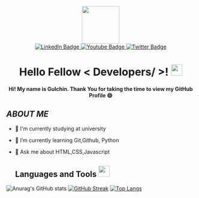 <div id="header" align="center">
  <img src="https://media.giphy.com/media/emGDBYPZ2mVrsS1biZ/giphy.gif" width="100"/>
</div>
<div id="badges" align="center">
  <a href="https://www.linkedin.com/in/gülçin-mustafazadə-6a2a27205">
    <img src="https://img.shields.io/badge/LinkedIn-blue?style=for-the-badge&logo=linkedin&logoColor=white" alt="LinkedIn Badge"/>
  </a>
  <a href="https://github.com/GulcinMustafazada">
    <img src="https://img.shields.io/badge/Github-gray?style=for-the-badge&logo=github&logoColor=white" alt="Youtube Badge"/>
  </a>
  <a href="https://z-p15.www.instagram.com/">
    <img src="https://img.shields.io/badge/Instagram-red?style=for-the-badge&logo=instagram&logoColor=white" alt="Twitter Badge"/>
  </a>
</div>
<div id="badges" align="center">
  <img src="https://komarev.com/ghpvc/?username=GulcinMustafazada&style=flat-square&color=blue" alt=""/>
</div>

<h1 align="center">
  Hello Fellow < Developers/ >!
  <img src="https://media.giphy.com/media/hvRJCLFzcasrR4ia7z/giphy.gif" width="30px"/>
</h1>

  <h4 align="center">
     Hi! My name is Gulchin. Thank You for taking the time to view my GitHub Profile 😄
    
  </h4>





## *ABOUT ME*
- 🔭 I'm currently studying at university
- 🌱 I’m currently learning Git,Github, Python
- 💬 Ask me about HTML,CSS,Javascript

  <h2>
    Languages and Tools
    <img src="" width="30px"/>
  </h2>  
  
![Anurag's GitHub stats](https://github-readme-stats.vercel.app/api?username=GulcinMustafazada&theme=dark&show_icons=true)
[![GitHub Streak](http://github-readme-streak-stats.herokuapp.com?user=GulcinMustafazada&theme=dark&background=000000)](https://git.io/streak-stats)
 [![Top Langs](https://github-readme-stats.vercel.app/api/top-langs/?username=GulcinMustafazada&layout=compact&theme=vision-friendly-dark)](https://github.com/anuraghazra/github-readme-stats)

                                                                                                 

